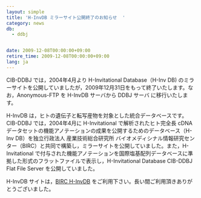 ```yaml
---
layout: simple
title: 'H-InvDB ミラーサイト公開終了のお知らせ  '
category: news
db:
  - ddbj


date: 2009-12-08T00:00:00+09:00
retire_time: 2009-12-08T00:00:00+09:00
lang: ja
---
```


CIB-DDBJ では，2004年4月より H-Invitational Database（H-Inv DB) のミラーサイトを公開していましたが，2009年12月31日をもって終了いたします。なお，Anonymous-FTP を H-InvDB サーバから DDBJ サーバ に移行いたします。

<p>H-InvDB は，ヒトの遺伝子と転写産物を対象とした統合データベースです。CIB-DDBJ では，2004年4月に H-Invitational で解析されたヒト完全長 cDNA データセットの機能アノテーションの成果を公開するためのデータベース（H-Inv DB）を独立行政法人 産業技術総合研究所 バイオメディシナル情報研究センター（BIRC）と共同で構築し，ミラーサイトを公開していました。また，H-Invitational で付与された機能アノテーションを国際塩基配列データベースに準拠した形式のフラットファイルで表示し，H-Invitational Database CIB-DDBJ Flat File Server を公開していました。</p>

<p>H-InvDB サイトは，<a href="http://h-invitational.jp/hinv/ahg-db/index_ja.jsp" target="_new">BIRC H-InvDB</a> をご利用下さい。長い間ご利用頂きありがとうございました。</p>
